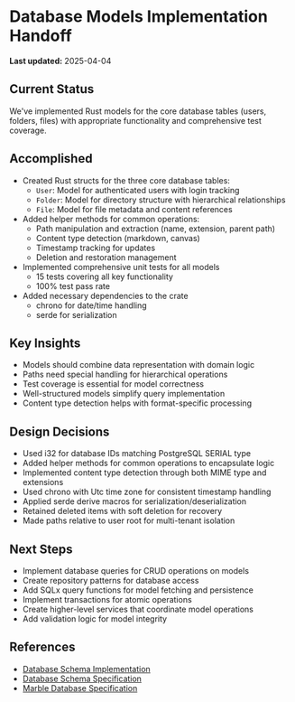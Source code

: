 # Database Models Implementation Handoff

**Last updated:** 2025-04-04

## Current Status
We've implemented Rust models for the core database tables (users, folders, files) with appropriate functionality and comprehensive test coverage.

## Accomplished
- Created Rust structs for the three core database tables:
  * `User`: Model for authenticated users with login tracking
  * `Folder`: Model for directory structure with hierarchical relationships
  * `File`: Model for file metadata and content references
- Added helper methods for common operations:
  * Path manipulation and extraction (name, extension, parent path)
  * Content type detection (markdown, canvas)
  * Timestamp tracking for updates
  * Deletion and restoration management
- Implemented comprehensive unit tests for all models
  * 15 tests covering all key functionality
  * 100% test pass rate
- Added necessary dependencies to the crate
  * chrono for date/time handling
  * serde for serialization

## Key Insights
- Models should combine data representation with domain logic
- Paths need special handling for hierarchical operations
- Test coverage is essential for model correctness
- Well-structured models simplify query implementation
- Content type detection helps with format-specific processing

## Design Decisions
- Used i32 for database IDs matching PostgreSQL SERIAL type
- Added helper methods for common operations to encapsulate logic
- Implemented content type detection through both MIME type and extensions
- Used chrono with Utc time zone for consistent timestamp handling
- Applied serde derive macros for serialization/deserialization
- Retained deleted items with soft deletion for recovery
- Made paths relative to user root for multi-tenant isolation

## Next Steps
- Implement database queries for CRUD operations on models
- Create repository patterns for database access
- Add SQLx query functions for model fetching and persistence
- Implement transactions for atomic operations
- Create higher-level services that coordinate model operations
- Add validation logic for model integrity

## References
- [Database Schema Implementation](handoffs/database_schema_implementation.md)
- [Database Schema Specification](../domain/database_schema.md)
- [Marble Database Specification](../crates/marble_db.md)
